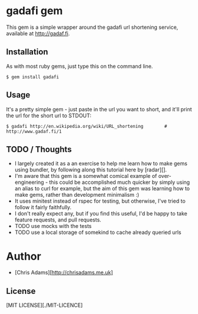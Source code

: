 #  gadafi gem

This gem is a simple wrapper around the gadafi url shortening service, available at http://gadaf.fi.

## Installation

As with most ruby gems, just type this on the command line.

    $ gem install gadafi

## Usage

It's a pretty simple gem - just paste in the url you want to short, and
it'll print the url for the short url to STDOUT:

    $ gadafi http://en.wikipedia.org/wiki/URL_shortening        # http://www.gadaf.fi/1

## TODO / Thoughts

* I largely created it as a an exercise to help me learn how to make gems using bundler, by following along this tutorial here by [radar][].
* I'm aware that this gem is a somewhat comical example of over-engineering - this could be accomplished much quicker by simply using an alias to curl for example, but the aim of this gem was learning how to make gems, rather than development minimalism :)
* It uses minitest instead of rspec for testing, but otherwise, I've tried to follow it fairly faithfully.
* I don't really expect any, but if you find this useful, I'd be happy to take feature requests, and pull requests.
* TODO use mocks with the tests
* TODO use a local storage of somekind to cache already queried urls

# Author

* [Chris Adams][http://chrisadams.me.uk]


## License

[MIT LICENSE][./MIT-LICENCE]
